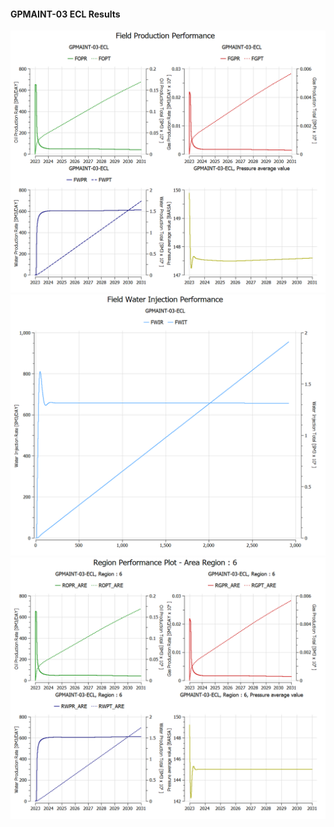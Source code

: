 #### GPMAINT-03 ECL Results

![](ECL/GPMAINT-03-ECL-Field_Production_Performance.png)
![](ECL/GPMAINT-03-ECL-Field_Water_Injection_Performance.png)
![](ECL/GPMAINT-03-ECL-Region_Performance_Plot_Area_Region_6.png)

